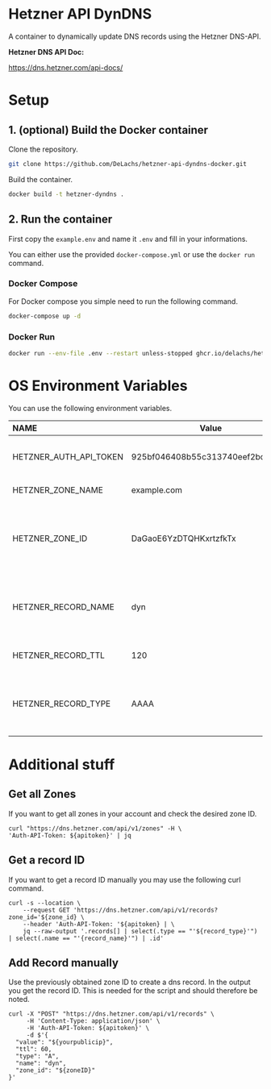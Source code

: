 # Hetzner API DynDNS

A container to dynamically update DNS records using the Hetzner DNS-API.

**Hetzner DNS API Doc:**

https://dns.hetzner.com/api-docs/

# Setup

## 1. (optional) Build the Docker container

Clone the repository.

```bash
git clone https://github.com/DeLachs/hetzner-api-dyndns-docker.git
```

Build the container.

```bash
docker build -t hetzner-dyndns .
```

## 2. Run the container

First copy the ``example.env`` and name it ``.env`` and fill in your informations.

You can either use the provided ``docker-compose.yml`` or use the ``docker run`` command.

### Docker Compose

For Docker compose you simple need to run the following command.

```bash
docker-compose up -d
```

### Docker Run

```bash
docker run --env-file .env --restart unless-stopped ghcr.io/delachs/hetzner-dyndns:latest
```

# OS Environment Variables

You can use the following environment variables.

| NAME                   | Value                            | Description                                                     |
| :--------------------- | -------------------------------- | :-------------------------------------------------------------- |
| HETZNER_AUTH_API_TOKEN | 925bf046408b55c313740eef2bc18b1e | Your Hetzner API access token                                   |
| HETZNER_ZONE_NAME      | example.com                      | The zone name                                                   |
| HETZNER_ZONE_ID        | DaGaoE6YzDTQHKxrtzfkTx           | The zone ID. Use either the zone name or the zone ID. Not both. |
| HETZNER_RECORD_NAME    | dyn                              | The record name. '@' to set the record for the zone itself.     |
| HETZNER_RECORD_TTL     | 120                              | The TTL of the record. Default(60)                              |
| HETZNER_RECORD_TYPE    | AAAA                             | The record type. Either A for IPv4 or AAAA for IPv6. Default(A) |

# Additional stuff

## Get all Zones
If you want to get all zones in your account and check the desired zone ID.
```
curl "https://dns.hetzner.com/api/v1/zones" -H \
'Auth-API-Token: ${apitoken}' | jq
```
## Get a record ID
If you want to get a record ID manually you may use the following curl command.
```
curl -s --location \
    --request GET 'https://dns.hetzner.com/api/v1/records?zone_id='${zone_id} \
    --header 'Auth-API-Token: '${apitoken} | \
    jq --raw-output '.records[] | select(.type == "'${record_type}'") | select(.name == "'{record_name}'") | .id'
```
## Add Record manually
Use the previously obtained zone ID to create a dns record. 
In the output you get the record ID. This is needed for the script and should therefore be noted.
```
curl -X "POST" "https://dns.hetzner.com/api/v1/records" \
     -H 'Content-Type: application/json' \
     -H 'Auth-API-Token: ${apitoken}' \
     -d $'{
  "value": "${yourpublicip}",
  "ttl": 60,
  "type": "A",
  "name": "dyn",
  "zone_id": "${zoneID}"
}'
```
